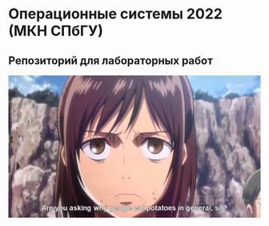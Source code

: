 # Операционные системы 2022 (МКН СПбГУ)
## Репозиторий для лабораторных работ

![](./templates/sasha_titan.jpg)